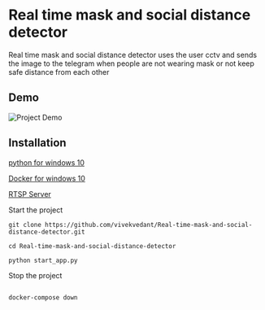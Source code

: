 
# Real time mask and social distance detector

Real time mask and social distance detector uses the user cctv and sends the image to the telegram when people are not wearing mask or not keep safe distance from each other


## Demo
![Project Demo](project_demo.gif)


  
## Installation
[python for windows 10](https://www.python.org/downloads/release/python-3711/)

[Docker for windows 10](https://docs.docker.com/docker-for-windows/install/)

[RTSP Server](https://www.happytimesoft.com/products/rtsp-server/index.html)

Start the project 

```
git clone https://github.com/vivekvedant/Real-time-mask-and-social-distance-detector.git

cd Real-time-mask-and-social-distance-detector

python start_app.py

```

Stop the project

```

docker-compose down

```
